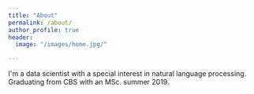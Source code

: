 ```yaml
---
title: "About"
permalink: /about/
author_profile: true
header:
  image: "/images/home.jpg/"

---
```


I'm a data scientist with a special interest in natural language processing. Graduating from CBS with an MSc. summer 2019.